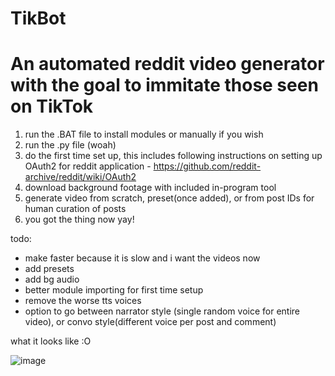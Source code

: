 # TikBot
# An automated reddit video generator with the goal to immitate those seen on TikTok

  1. run the .BAT file to install modules or manually if you wish 
  2. run the .py file (woah)
  3. do the first time set up, this includes following instructions on setting up OAuth2 for reddit application - https://github.com/reddit-archive/reddit/wiki/OAuth2
  4. download background footage with included in-program tool
  5. generate video from scratch, preset(once added), or from post IDs for human curation of posts 
  6. you got the thing now yay!


todo:
  * make faster because it is slow and i want the videos now
  * add presets 
  * add bg audio
  * better module importing for first time setup
  * remove the worse tts voices
  * option to go between narrator style (single random voice for entire video), or convo style(different voice per post and comment)



what it looks like :O 

![image](https://user-images.githubusercontent.com/77278327/171794288-8a525a1a-a113-4670-8ab1-aeb3f16190b0.png)
